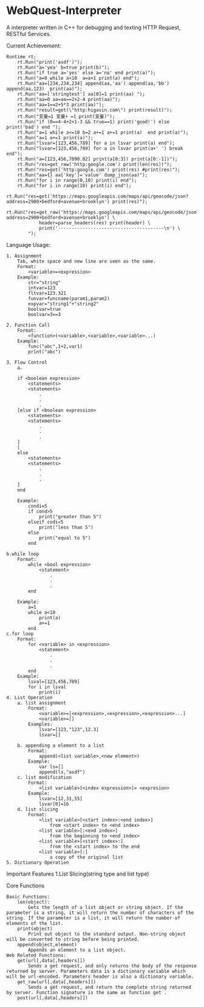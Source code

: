 # WebQuest-Interpreter
A interpreter written in C++ for debugging and texting HTTP Request, RESTful Services.

Current Achievement:

	Runtime rt;
		rt.Run("print('asdf')");
		rt.Run("a='yea' b=true print(b)");
		rt.Run("if true a='yes' else a='no' end print(a)");
		rt.Run("a=0 while a<10  a=a+1 print(a) end");
		rt.Run("aa=[234,234,234] append(aa,'aa') append(aa,'bb') append(aa,123)  print(aa)");
		rt.Run("aa=['stringtest'] aa[0]=1 print(aa) ");
		rt.Run("aa=0 aa=aa==2+2-4 print(aa)");
		rt.Run("aa=1==2+5*3 print(aa)");
		rt.Run("result=get(\"http:higavin.com\") print(result)");
		rt.Run("变量=1 变量+ =1 print(变量)");
		rt.Run("if (0==4-4+2+1-3 && true==1) print('good!') else print('bad') end ");
		rt.Run("a=1 while a<=10 b=2 a+=1 a+=1 print(a)  end print(a)");
		rt.Run("a=1 a+=1 print(a)");
		rt.Run("lsvar=[123,456,789] for a in lsvar print(a) end");
		rt.Run("lsvar=[123,456,789] for a in lsvar print(a+' ') break end");
		rt.Run("a=[123,456,7890.02] print(a[0:3]) print(a[0:-1])");
		rt.Run("res=get_raw('http:google.com') print(len(res))");
		rt.Run("res=get('http:google.com') print(res) #print(res)");
		rt.Run("aa={} aa['key']='value' dump_json(aa)");
		rt.Run("for i in range(0,10) print(i) end");
		rt.Run("for i in range(10) print(i) end");
		rt.Run("res=get('https://maps.googleapis.com/maps/api/geocode/json?address=2900+bedford+avenue+brooklyn') print(res)");
		rt.Run("res=get_raw('https://maps.googleapis.com/maps/api/geocode/json?address=2900+bedford+avenue+brooklyn') \
			    header=parse_headers(res) print(header) \
				print('---------------------------------------\n') \
			");

Language Usage:
    
    
    1. Assignment
        Tab, white space and new line are seen as the same.
        Format:
            <variable>=<expression>
        Example:
            str="string"
            intvar=123
            fltvar=123.321
            funvar=funcname(param1,param2)
            expvar="string1"+"string2"
            boolvar=true
            boolvar=3==3
            
    2. Function Call
        Format:
            <function>(<variable>,<variable>,<variable>...)
        Example:
            func("abc",1+2,var1)
            print("abc")
            
    3. Flow Control
        a.
        
        if <boolean expression> 
            <statements>
            <statements>
                .
                .
                .
        [else if <boolean expression> 
            <statements>
            <statements>
                .
                .
                .   
        ]
        [
        else
            <statements>
            <statements>
                .
                .
                .  
        ]
        end
        
        Example:
            condi=5
            if cond>5
                print("greater than 5")
            elseif codi<5
                print("less than 5")
            else
                print("equal to 5")
            end
            
    b.while loop
        Format:
            while <bool expression>
                <statement>
                    .
                    .
                    .
            end
        
        Example:
            a=1
            while a<10
                print(a)
                a+=1
            end
    c.for loop
        Format:
            for <variable> in <expression>
                <statement>
                    .
                    .
                    .
            end
        Example:
            lsval=[123,456,789]
            for i in lsval
                print(i)
    4. List Operation 
        a. list assignment
            Format:
                <variable>=[<expression>,<expression>,<expression>...]
                <variable>=[]
            Examples:
                lsvar=[123,"123",12.3]
                lsvar=[]
                
        b. appending a element to a list
            Format:
                append(<list variable>,<new element>)
            Example:
                var ls=[]
                append(ls,"asdf")
        c. list modification
            Format:
                <list variable>[<index expression>]= <expresion>
            Example:
                lsvar=[12,31,55]
                lsvar[0]=16
        d. list slicing
            Format:
                <list variable>[<start index>:<end index>]
                    from <start index> to <end index>
                <list variable>[:<end index>]
                    from the beginning to <end index>
                <list variable>[<start index>:]
                    from the <start index> to the end
                <list variable>[:]
                    a copy of the original list
    5. Dictionary Operation
Important Features
    1.List Slicing(string type and list type)
    
    
Core Functions

    Basic Functions: 
        len(object):
            Gets the length of a list object or string object. If the parameter is a string, it will return the number of characters of the string. If the parameter is a list, it will return the number of elements of the list.
        print(object)
            Print out object to the standard output. Non-string object will be converted to string before being printed.
        append(object,element)
            Appends an element to a list object.
    Web Related Functions:
        get(url[,data[,headers]])
            Sends a get request, and only returns the body of the response returned by server. Parameters data is a dictionary variable which will be url-encoded. Parameters header is also a dictionary variable.
        get_raw(url[,data[,headers]])
            Sends a get request, and return the complete string returned by server. Function signature is the same as function get . 
        post(url[,data[,headers]])
    